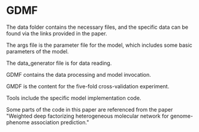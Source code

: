 # GDMF

The data folder contains the necessary files, and the specific data can be found via the links provided in the paper.

The args file is the parameter file for the model, which includes some basic parameters of the model.

The data_generator file is for data reading.

GDMF contains the data processing and model invocation.

GMDF is the content for the five-fold cross-validation experiment.

Tools include the specific model implementation code.

Some parts of the code in this paper are referenced from the paper "Weighted deep factorizing heterogeneous molecular network for genome-phenome association prediction."
